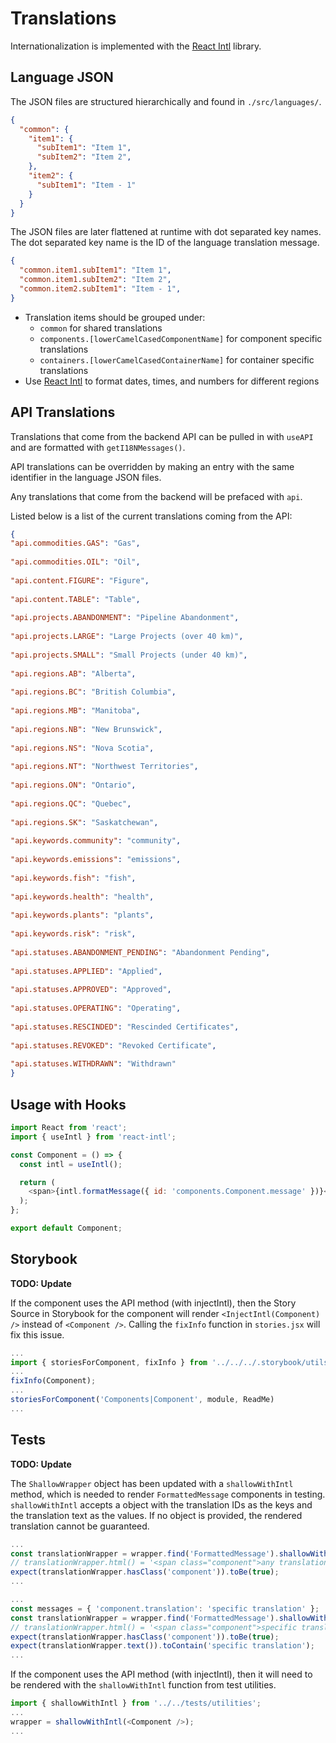 # Translations

Internationalization is implemented with the [React Intl](https://github.com/yahoo/react-intl)
library.

## Language JSON

The JSON files are structured hierarchically and found in `./src/languages/`.

```json
{
  "common": {
    "item1": {
      "subItem1": "Item 1",
      "subItem2": "Item 2",
    },
    "item2": {
      "subItem1": "Item - 1"
    }
  }
}
```

The JSON files are later flattened at runtime with dot separated key names.
The dot separated key name is the ID of the language translation message.

```json
{
  "common.item1.subItem1": "Item 1",
  "common.item1.subItem2": "Item 2",
  "common.item2.subItem1": "Item - 1",
}
```

- Translation items should be grouped under:
  - `common` for shared translations
  - `components.[lowerCamelCasedComponentName]` for component specific translations
  - `containers.[lowerCamelCasedContainerName]` for container specific translations
- Use [React Intl](https://formatjs.io/docs/react-intl/api) to format dates, times, and numbers for different regions

## API Translations

Translations that come from the backend API can be pulled in with `useAPI` and are formatted with `getI18NMessages()`.

API translations can be overridden by making an entry with the same identifier in the language JSON files.

Any translations that come from the backend will be prefaced with `api`.

Listed below is a list of the current translations coming from the API:

```json
​​{
"api.commodities.GAS": "Gas",
​​
"api.commodities.OIL": "Oil",
​​
"api.content.FIGURE": "Figure",
​​
"api.content.TABLE": "Table",
​​
"api.projects.ABANDONMENT": "Pipeline Abandonment",
​​
"api.projects.LARGE": "Large Projects (over 40 km)",
​​
"api.projects.SMALL": "Small Projects (under 40 km)",
​​
"api.regions.AB": "Alberta",
​​
"api.regions.BC": "British Columbia",
​​
"api.regions.MB": "Manitoba",
​​
"api.regions.NB": "New Brunswick",
​​
"api.regions.NS": "Nova Scotia",
​​
"api.regions.NT": "Northwest Territories",
​​
"api.regions.ON": "Ontario",
​​
"api.regions.QC": "Quebec",
​​
"api.regions.SK": "Saskatchewan",
​​
"api.keywords.community": "community",
​​
"api.keywords.emissions": "emissions",
​​
"api.keywords.fish": "fish",
​​
"api.keywords.health": "health",
​​
"api.keywords.plants": "plants",
​​
"api.keywords.risk": "risk",
​​
"api.statuses.ABANDONMENT_PENDING": "Abandonment Pending",
​​
"api.statuses.APPLIED": "Applied",
​​
"api.statuses.APPROVED": "Approved",
​​
"api.statuses.OPERATING": "Operating",
​​
"api.statuses.RESCINDED": "Rescinded Certificates",
​​
"api.statuses.REVOKED": "Revoked Certificate",
​​
"api.statuses.WITHDRAWN": "Withdrawn"
​}

```

## Usage with Hooks

```js
import React from 'react';
import { useIntl } from 'react-intl';

const Component = () => {
  const intl = useIntl();

  return (
    <span>{intl.formatMessage({ id: 'components.Component.message' })}<span/>
  );
};

export default Component;
```

## Storybook

**TODO: Update**

If the component uses the API method (with injectIntl), then the Story Source in Storybook for the
component will render `<InjectIntl(Component) />` instead of `<Component />`. Calling the `fixInfo`
function in `stories.jsx` will fix this issue.

```js
...
import { storiesForComponent, fixInfo } from '../../../.storybook/utils';
...
fixInfo(Component);
...
storiesForComponent('Components|Component', module, ReadMe)
...
```

## Tests

**TODO: Update**

The `ShallowWrapper` object has been updated with a `shallowWithIntl` method, which is needed to
render `FormattedMessage` components in testing. `shallowWithIntl` accepts a object with the
translation IDs as the keys and the translation text as the values. If no object is provided, the
rendered translation cannot be guaranteed.

```js
...
const translationWrapper = wrapper.find('FormattedMessage').shallowWithIntl();
// translationWrapper.html() = '<span class="component">any translation</span>'
expect(translationWrapper.hasClass('component')).toBe(true);
...
```

```js
...
const messages = { 'component.translation': 'specific translation' };
const translationWrapper = wrapper.find('FormattedMessage').shallowWithIntl(messages);
// translationWrapper.html() = '<span class="component">specific translation</span>'
expect(translationWrapper.hasClass('component')).toBe(true);
expect(translationWrapper.text()).toContain('specific translation');
...
```

If the component uses the API method (with injectIntl), then it will need to be rendered with the
`shallowWithIntl` function from test utilities.

```js
import { shallowWithIntl } from '../../tests/utilities';
...
wrapper = shallowWithIntl(<Component />);
...
```
